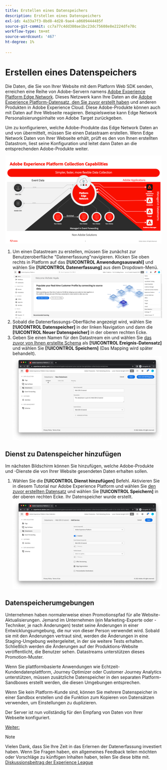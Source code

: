 ```yaml
---
title: Erstellen eines Datenspeichers
description: Erstellen eines Datenspeichers
exl-id: 4a33a7f3-8bd8-4d28-9ae4-a0609444485f
source-git-commit: cc7a77c4dd380ae1bc23dc75608e8e2224dfe78c
workflow-type: tm+mt
source-wordcount: '467'
ht-degree: 1%

---
```


# Erstellen eines Datenspeichers

Die Daten, die Sie von Ihrer Website mit dem Platform Web SDK senden, erreichen eine Reihe von Adobe-Servern namens [Adobe Experience Platform Edge Network](https://business.adobe.com/products/experience-platform/experience-platform-edge-network.html). Dieses Netzwerk kann Ihre Daten an die [Adobe Experience Platform-Datensatz, den Sie zuvor erstellt haben](create-a-schema.md) und anderen Produkten in Adobe Experience Cloud. Diese Adobe-Produkte können auch mit Daten auf Ihre Webseite reagieren. Beispielsweise kann Edge Network Personalisierungsinhalte von Adobe Target zurückgeben.

Um zu konfigurieren, welche Adobe-Produkte das Edge Network Daten an und von übermittelt, müssen Sie einen Datastraam erstellen. Wenn Edge Network Daten von Ihrer Webseite erhält, prüft es den von Ihnen erstellten Datastrom, liest seine Konfiguration und leitet dann Daten an die entsprechenden Adobe-Produkte weiter.

![Produktkonfiguration für Datastream](../assets/datastream-diagram.png)

1. Um einen Datastream zu erstellen, müssen Sie zunächst zur Benutzeroberfläche &quot;Datenerfassung&quot;navigieren. Klicken Sie oben rechts in Platform auf das **[!UICONTROL Anwendungsauswahl]** und wählen Sie **[!UICONTROL Datenerfassung]** aus dem Dropdown-Menü.
   ![Datenerfassungsmenü](../assets/data-collection-menu.png)
1. Sobald die Datenerfassungs-Oberfläche angezeigt wird, wählen Sie **[!UICONTROL Datenspeicher]** in der linken Navigation und dann die **[!UICONTROL Neuer Datenspeicher]** in der oberen rechten Ecke.
1. Geben Sie einen Namen für den Datastream ein und wählen Sie [das zuvor von Ihnen erstellte Schema](create-a-schema.md) als **[!UICONTROL Ereignis-Datensatz]** und wählen Sie **[!UICONTROL Speichern]** (Das Mapping wird später behandelt).
   ![Name und Beschreibung des Datenspeichers](../assets/datastream-name-description.png)

## Dienst zu Datenspeicher hinzufügen

Im nächsten Bildschirm können Sie hinzufügen, welche Adobe-Produkte und -Dienste die von Ihrer Website gesendeten Daten erhalten sollen.

1. Wählen Sie die **[!UICONTROL Dienst hinzufügen]** Befehl. Aktivieren Sie in diesem Tutorial nur Adobe Experience Platform und wählen Sie [den zuvor erstellten Datensatz](create-a-dataset.md) und wählen Sie **[!UICONTROL Speichern]** in der oberen rechten Ecke. Ihr Datenspeicher wurde erstellt.
   ![Produktkonfiguration für Datastream](../assets/datastream-product-configuration.png)

## Datenspeicherumgebungen

Unternehmen haben normalerweise einen Promotionspfad für alle Website-Aktualisierungen. Jemand im Unternehmen (ein Marketing-Experte oder -Techniker, je nach Änderungen) testet seine Änderungen in einer Entwicklungsumgebung, die nur von dieser Person verwendet wird. Sobald sie mit den Änderungen vertraut sind, werden die Änderungen in eine Staging-Umgebung weitergeleitet, in der sie weitere Tests erhalten. Schließlich werden die Änderungen auf der Produktions-Website veröffentlicht, die Benutzer sehen. Datastreams unterstützen dieses Promotion-Muster.

Wenn Sie plattformbasierte Anwendungen wie Echtzeit-Kundendatenplattform, Journey Optimizer oder Customer Journey Analytics unterstützen, müssen zusätzliche Datenspeicher in den separaten Platform-Sandboxes erstellt werden, die diesen Umgebungen entsprechen.

Wenn Sie kein Platform-Kunde sind, können Sie mehrere Datenspeicher in einer Sandbox erstellen und die Funktion zum Kopieren von Datensätzen verwenden, um Einstellungen zu duplizieren.

Der Server ist nun vollständig für den Empfang von Daten von Ihrer Webseite konfiguriert.

[Weiter: ](../configure-the-client/whats-a-data-layer.md)

>[!NOTE]
>
>Vielen Dank, dass Sie Ihre Zeit in das Erlernen der Datenerfassung investiert haben. Wenn Sie Fragen haben, ein allgemeines Feedback teilen möchten oder Vorschläge zu künftigen Inhalten haben, teilen Sie diese bitte mit. [Diskussionsbeitrag der Experience League](https://experienceleaguecommunities.adobe.com/t5/adobe-experience-platform-launch/tutorial-discussion-use-adobe-experience-platform-data/m-p/543877)
